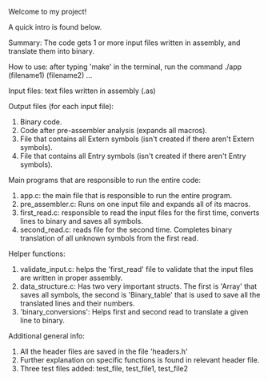 Welcome to my project!

A quick intro is found below.

Summary: The code gets 1 or more input files written in assembly, and translate them into binary. 

How to use: after typing 'make' in the terminal, run the command ./app (filename1) (filename2) ...

Input files: text files written in assembly (.as)

Output files (for each input file):
1. Binary code.
2. Code after pre-assembler analysis (expands all macros).
3. File that contains all Extern symbols (isn't created if there aren't Extern symbols).
4. File that contains all Entry symbols (isn't created if there aren't Entry symbols).


Main programs that are responsible to run the entire code:

1. app.c: the main file that is responsible to run the entire program.
2. pre_assembler.c: Runs on one input file and expands all of its macros.
3. first_read.c: responsible to read the input files for the first time, converts lines to binary and saves all symbols.
4. second_read.c: reads file for the second time. Completes binary translation of all unknown symbols from the first read.

Helper functions:
1. validate_input.c: helps the 'first_read' file to validate that the input files are written in proper assembly.
2. data_structure.c: Has two very important structs. The first is 'Array' that saves all symbols, the second is 'Binary_table' that is used to save all the translated lines and their numbers.
3. 'binary_conversions': Helps first and second read to translate a given line to binary.
 
Additional general info:
1. All the header files are saved in the file 'headers.h'
2. Further explanation on specific functions is found in relevant header file.
3. Three test files added: test_file, test_file1, test_file2
